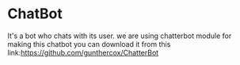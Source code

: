# ChatBot
It's a bot who chats with its user.
we are using chatterbot module for making this chatbot you can download it from this link:https://github.com/gunthercox/ChatterBot
